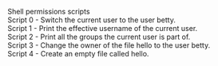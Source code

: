 Shell permissions scripts<br>
Script 0 - Switch the current user to the user betty. <br>
Script 1 - Print the effective username of the current user. <br>
Script 2 - Print all the groups the current user is part of. <br>
Script 3 - Change the owner of the file hello to the user betty. <br>
Script 4 - Create an empty file called hello. <br>  

